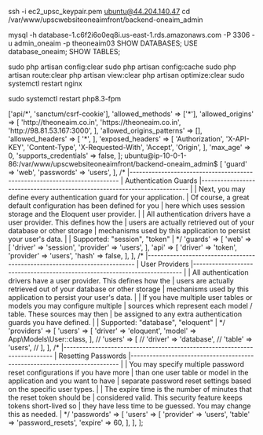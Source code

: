 

ssh -i ec2_upsc_keypair.pem ubuntu@44.204.140.47
cd /var/www/upscwebsiteoneaimfront/backend-oneaim_admin



mysql -h database-1.c6f2i6o0eq8i.us-east-1.rds.amazonaws.com -P 3306 -u admin_oneaim -p 
theoneaim03
SHOW DATABASES;
USE database_oneaim;
SHOW TABLES;



sudo php artisan config:clear
sudo php artisan config:cache
sudo php artisan route:clear
php artisan view:clear
php artisan optimize:clear
sudo systemctl restart nginx

sudo systemctl restart php8.3-fpm




<?php

return [

    'paths' => ['api/*', 'sanctum/csrf-cookie'],

    'allowed_methods' => ['*'],

    'allowed_origins' => [
        'http://theoneaim.co.in',
        'https://theoneaim.co.in',
        'http://98.81.53.167:3000',
    ],

    'allowed_origins_patterns' => [],

    'allowed_headers' => [
        '*',
    ],

    'exposed_headers' => [
        'Authorization',
        'X-API-KEY',
        'Content-Type',
        'X-Requested-With',
        'Accept',
        'Origin',
    ],

    'max_age' => 0,

    'supports_credentials' => false,

];
ubuntu@ip-10-0-1-86:/var/www/upscwebsiteoneaimfront/backend-oneaim_admin$



<?php

return [

    /*
    |--------------------------------------------------------------------------
    | Authentication Defaults
    |--------------------------------------------------------------------------
    |
    | This option controls the default authentication "guard" and password
    | reset options for your application. You may change these defaults
    | as required, but they're a perfect start for most applications.
    |
    */

    'defaults' => [
        'guard'     => 'web',
        'passwords' => 'users',
    ],

    /*
    |--------------------------------------------------------------------------
    | Authentication Guards
    |--------------------------------------------------------------------------
    |
    | Next, you may define every authentication guard for your application.
    | Of course, a great default configuration has been defined for you
    | here which uses session storage and the Eloquent user provider.
    |
    | All authentication drivers have a user provider. This defines how the
    | users are actually retrieved out of your database or other storage
    | mechanisms used by this application to persist your user's data.
    |
    | Supported: "session", "token"
    |
    */

    'guards' => [
        'web' => [
            'driver'   => 'session',
            'provider' => 'users',
        ],

        'api' => [
            'driver'   => 'token',
            'provider' => 'users',
            'hash'     => false,
        ],
    ],

    /*
    |--------------------------------------------------------------------------
    | User Providers
    |--------------------------------------------------------------------------
    |
    | All authentication drivers have a user provider. This defines how the
    | users are actually retrieved out of your database or other storage
    | mechanisms used by this application to persist your user's data.
    |
    | If you have multiple user tables or models you may configure multiple
    | sources which represent each model / table. These sources may then
    | be assigned to any extra authentication guards you have defined.
    |
    | Supported: "database", "eloquent"
    |
    */

    'providers' => [
        'users' => [
            'driver' => 'eloquent',
            'model'  => App\Models\User::class,
        ],

        // 'users' => [
        //     'driver' => 'database',
        //     'table' => 'users',
        // ],
    ],

    /*
    |--------------------------------------------------------------------------
    | Resetting Passwords
    |--------------------------------------------------------------------------
    |
    | You may specify multiple password reset configurations if you have more
    | than one user table or model in the application and you want to have
    | separate password reset settings based on the specific user types.
    |
    | The expire time is the number of minutes that the reset token should be
    | considered valid. This security feature keeps tokens short-lived so
    | they have less time to be guessed. You may change this as needed.
    |
    */

    'passwords' => [
        'users' => [
            'provider' => 'users',
            'table'    => 'password_resets',
            'expire'   => 60,
        ],
    ],

];


<script>
    Dropzone.options.studyMaterialDropzone = {
    url: '{{ route('admin.courses.storeMedia') }}',
    maxFilesize: 100, // MB
    addRemoveLinks: true,
    headers: {
      'X-CSRF-TOKEN': "{{ csrf_token() }}"
    },
    params: {
      size: 100
    },
    success: function (file, response) {
      // multiple files ke liye hidden input array banega
      $('form').append('<input type="hidden" name="study_material[]" value="' + response.name + '">')
    },
 removedfile: function (file) {
  file.previewElement.remove();
  if (file.status !== 'error') {
    // Dropzone se aaye naye file me upload.filename hota hai
    // Purane file me sirf file.file_name hota hai
    var name = file.upload ? file.upload.filename : file.file_name;
    $('form').find('input[name="study_material[]"][value="' + name + '"]').remove();
  }
},

    init: function () {
@if(isset($course) && $course->study_material)
      var files = {!! json_encode($course->study_material) !!};
      for (var i in files) {
          var file = files[i]
          this.options.addedfile.call(this, file)
          file.previewElement.classList.add('dz-complete')
          $('form').append('<input type="hidden" name="study_material[]" value="' + file.file_name + '">')

     
        }
@endif
    },
     error: function (file, response) {
         if ($.type(response) === 'string') {
             var message = response //dropzone sends it's own error messages in string
         } else {
             var message = response.errors.file
         }
         file.previewElement.classList.add('dz-error')
         _ref = file.previewElement.querySelectorAll('[data-dz-errormessage]')
         _results = []
         for (_i = 0, _len = _ref.length; _i < _len; _i++) {
             node = _ref[_i]
             _results.push(node.textContent = message)
         }
         return _results
     }
}
</script>


